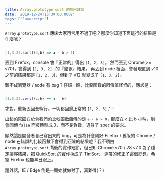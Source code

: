 ```yaml
---
title: Array.prototype.sort 的無用雜談
date: '2019-12-24T15:30:00.000Z'
tags: ["Javascript"]
---
```


`Array.prototype.sort` 應該大家再常用不過了吧？那麼你知道下面這行的結果是什麼嗎？

```javascript

[1,3,2].sort((a,b) => a - b > 0)

```

丟到 Firefox，console 會『正常的』得出 `[1, 2, 3]`。
然而丟到 Chrome(>= v70)，會得到 `[1, 3, 2]`...的『錯誤』結果。
再丟到 node 裡面，會發現直到 v10 之前的結果都是 `[1, 2, 3]`，但到了 v12 就變成了 `[1, 3, 2]`。

難不成瀏覽器 / node 有 bug？仔細一瞧，比較函數的回傳值怪怪的，應該是：

```javascript

[1,3,2].sort((a,b) => a - b)

```

才對。重新丟回去執行，一切都回歸正常的 `[1, 2, 3]`了！

出錯的原因在於當我們的比較函數回傳的是 `a - b > 0`，那麼在 a 比 b 小時，則會回傳 `false` 而被轉型成 0，而不是負數，違背了 spec 的要求。

顯然這是開發者自己寫出來的 bug，可是為什麼剛好 Firefox / 舊版的 Chrome / node 在錯誤的比較函數下會得到正確的結果呢？我不明白 `Array.prototype.sort` 背後的實作細節，但已知 Chrome v70 / V8 v7.0 為了穩定排序結果，[把 QuickSort 的實作換成了 TimSort](https://twitter.com/mathias/status/1036626116654637057?s=19)，連帶的修正了這個問題。希望 Firefox 也能早日跟上。

題外話，IE / Edge 倒是一開始就做對了，真難得(？)